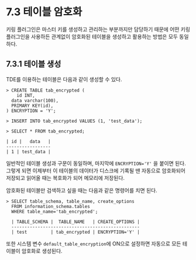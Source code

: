 # 7.3 테이블 암호화

키링 플러그인은 마스터 키를 생성하고 관리하는 부분까지만 담당하기 때문에 어떤 키링 플러그인을 사용하든 관계없이 암호화된 테이블을 생성하고 활용하는 방법은 모두 동일하다.



## 7.3.1 테이블  생성

TDE를 이용하는 테이블은 다음과 같이 생성할 수 있다.

```mysql
> CREATE TABLE tab_encrypted (
	id INT,
  data varchar(100),
  PRIMARY KEY(id),
) ENCRYPTION = 'Y';

> INSERT INTO tab_encrypted VALUES (1, 'test_data');

> SELECT * FROM tab_encrypted;

| id |   data   |
-----------------
| 1 | test_data |
```

일반적인 테이블 생성과 구문이 동일하며, 마지막에 `ENCRYPTION='Y'` 을 붙이면 된다. 그렇게 되면 이제부터 이 테이블의 데이터가  디스크에 기록될 땐 자동으로 암호화되어 저장되고 읽어올 때는 복호화가 되어 메모리에 저장된다. 

암호화된 테이블만 검색하고 싶을 때는 다음과 같은 명령어를 치면 된다.

```mysql
> SELECT table_schema, table_name, create_options
  FROM information_schema.tables
  WHERE table_name='tab_encrypted';
  
  | TABLE_SCHEMA |  TABLE_NAME   | CREATE_OPTIONS |
  -------------------------------------------------
  | test         | tab_encrypted | ENCRYPTION='Y' |
```

또한 시스템 변수 `default_table_encryption`에 ON으로 설정하면 자동으로 모든 테이블이 암호화로 생성된다.